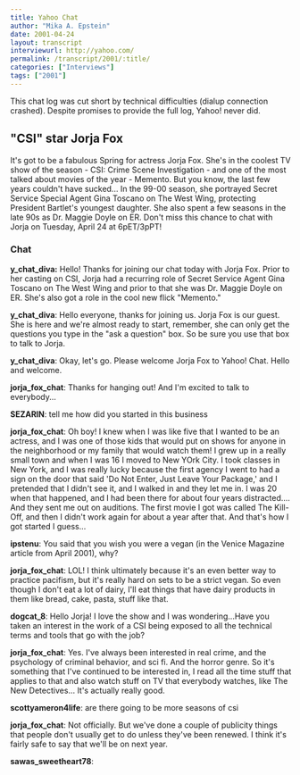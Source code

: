 ```yaml
---
title: Yahoo Chat
author: "Mika A. Epstein"
date: 2001-04-24
layout: transcript
interviewurl: http://yahoo.com/
permalink: /transcript/2001/:title/
categories: ["Interviews"]
tags: ["2001"]
---
```

This chat log was cut short by technical difficulties (dialup connection crashed). Despite promises to provide the full log, Yahoo! never did.

## "CSI" star Jorja Fox

It's got to be a fabulous Spring for actress Jorja Fox. She's in the coolest TV show of the season - CSI: Crime Scene Investigation - and one of the most talked about movies of the year - Memento. But you know, the last few years couldn't have sucked... In the 99-00 season, she portrayed Secret Service Special Agent Gina Toscano on The West Wing, protecting President Bartlet's youngest daughter. She also spent a few seasons in the late 90s as Dr. Maggie Doyle on ER. Don't miss this chance to chat with Jorja on Tuesday, April 24 at 6pET/3pPT!

### Chat

**y_chat_diva:** Hello! Thanks for joining our chat today with Jorja Fox. Prior to her casting on CSI, Jorja had a recurring role of Secret Service Agent Gina Toscano on The West Wing and prior to that she was Dr. Maggie Doyle on ER. She's also got a role in the cool new flick "Memento."

**y_chat_diva**: Hello everyone, thanks for joining us. Jorja Fox is our guest. She is here and we're almost ready to start, remember, she can only get the questions you type in the "ask a question" box. So be sure you use that box to talk to Jorja.

**y_chat_diva**: Okay, let's go. Please welcome Jorja Fox to Yahoo! Chat. Hello and welcome.

**jorja_fox_chat**: Thanks for hanging out! And I'm excited to talk to everybody...

**SEZARIN**: tell me how did you started in this business

**jorja_fox_chat**: Oh boy! I knew when I was like five that I wanted to be an actress, and I was one of those kids that would put on shows for anyone in the neighborhood or my family that would watch them! I grew up in a really small town and when I was 16 I moved to New YOrk City. I took classes in New York, and I was really lucky because the first agency I went to had a sign on the door that said 'Do Not Enter, Just Leave Your Package,' and I pretended that I didn't see it, and I walked in and they let me in. I was 20 when that happened, and I had been there for about four years distracted.... And they sent me out on auditions. The first movie I got was called The Kill-Off, and then I didn't work again for about a year after that. And that's how I got started I guess...

**ipstenu**: You said that you wish you were a vegan (in the Venice Magazine article from April 2001), why?

**jorja_fox_chat**: LOL! I think ultimately because it's an even better way to practice pacifism, but it's really hard on sets to be a strict vegan. So even though I don't eat a lot of dairy, I'll eat things that have dairy products in them like bread, cake, pasta, stuff like that.

**dogcat_8**: Hello Jorja! I love the show and I was wondering...Have you taken an interest in the work of a CSI being exposed to all the technical terms and tools that go with the job?

**jorja_fox_chat**: Yes. I've always been interested in real crime, and the psychology of criminal behavior, and sci fi. And the horror genre. So it's something that I've continued to be interested in, I read all the time stuff that applies to that and also watch stuff on TV that everybody watches, like The New Detectives... It's actually really good.

**scottyameron4life**: are there going to be more seasons of csi

**jorja_fox_chat**: Not officially. But we've done a couple of publicity things that people don't usually get to do unless they've been renewed. I think it's fairly safe to say that we'll be on next year.

**sawas_sweetheart78**:
